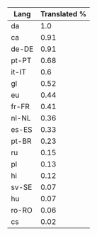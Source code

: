 | Lang | Translated % |
| --- | --- |
| da | 1.0 |
| ca | 0.91 |
| de-DE | 0.91 |
| pt-PT | 0.68 |
| it-IT | 0.6 |
| gl | 0.52 |
| eu | 0.44 |
| fr-FR | 0.41 |
| nl-NL | 0.36 |
| es-ES | 0.33 |
| pt-BR | 0.23 |
| ru | 0.15 |
| pl | 0.13 |
| hi | 0.12 |
| sv-SE | 0.07 |
| hu | 0.07 |
| ro-RO | 0.06 |
| cs | 0.02 |
